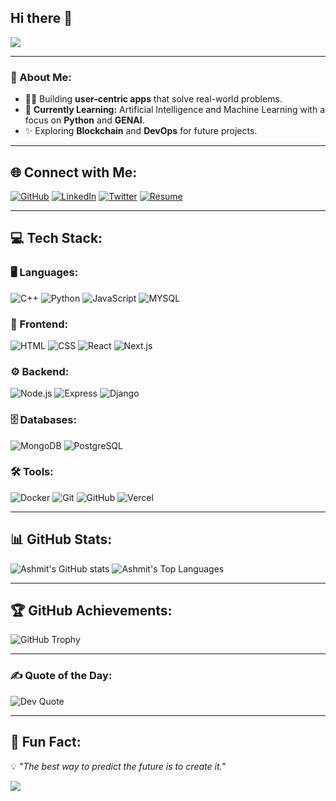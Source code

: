 ## Hi there 👋
<img src="https://readme-typing-svg.herokuapp.com/?font=Fira+Code&size=28&pause=1000&color=29DB9E&width=500&lines=Hello+World!+🌍;I'm+Ashmit+Gupta;A+Enthusiastic+Machine +Learning +Engineer!" />

---

### 🚀 About Me:
- 👨‍💻 Building **user-centric apps** that solve real-world problems.
- 🌱 **Currently Learning:** Artificial Intelligence and Machine Learning with a focus on **Python** and **GENAI**.
- ✨ Exploring **Blockchain** and **DevOps** for future projects.

---

## 🌐 Connect with Me:
[![GitHub](https://img.shields.io/badge/GitHub-171515?logo=github&logoColor=white)](https://github.com/ashmitguppta) 
[![LinkedIn](https://img.shields.io/badge/LinkedIn-0A66C2?logo=linkedin&logoColor=white)](https://www.linkedin.com/in/ashmitgupta-b399a224b/) 
[![Twitter](https://img.shields.io/badge/Twitter-1DA1F2?logo=twitter&logoColor=white)](https://x.com/ashx__) 
[![Resume](https://img.shields.io/badge/Portfolio-29DB9E?logo=google-chrome&logoColor=white)](https://drive.google.com/drive/folders/1ydZgtkL5qajKpW_ytdo5mzm1xcYcruIl?usp=sharing)

---

## 💻 Tech Stack:

### 🖥️ Languages:
![C++](https://img.shields.io/badge/-C++-00599C?style=flat-square&logo=c%2B%2B&logoColor=white)
![Python](https://img.shields.io/badge/-Python-3776AB?style=flat-square&logo=python&logoColor=white)
![JavaScript](https://img.shields.io/badge/-JavaScript-F7DF1E?style=flat-square&logo=javascript&logoColor=black)
![MYSQL](https://img.shields.io/badge/-MYSQL-3178C6?style=flat-square&logo=MYSQL&logoColor=white)

### 🎨 Frontend:
![HTML](https://img.shields.io/badge/-HTML-E34F26?style=flat-square&logo=html5&logoColor=white)
![CSS](https://img.shields.io/badge/-CSS-1572B6?style=flat-square&logo=css3&logoColor=white)
![React](https://img.shields.io/badge/-React-61DAFB?style=flat-square&logo=react&logoColor=black)
![Next.js](https://img.shields.io/badge/-Next.js-000000?style=flat-square&logo=nextdotjs&logoColor=white)

### ⚙️ Backend:
![Node.js](https://img.shields.io/badge/-Node.js-339933?style=flat-square&logo=nodedotjs&logoColor=white)
![Express](https://img.shields.io/badge/-Express-000000?style=flat-square&logo=express&logoColor=white)
![Django](https://img.shields.io/badge/-Django-092E20?style=flat-square&logo=django&logoColor=white)

### 🗄️ Databases:
![MongoDB](https://img.shields.io/badge/-MongoDB-47A248?style=flat-square&logo=mongodb&logoColor=white)
![PostgreSQL](https://img.shields.io/badge/-PostgreSQL-4169E1?style=flat-square&logo=postgresql&logoColor=white)

### 🛠️ Tools:
![Docker](https://img.shields.io/badge/-Docker-2496ED?style=flat-square&logo=docker&logoColor=white)
![Git](https://img.shields.io/badge/-Git-F05032?style=flat-square&logo=git&logoColor=white)
![GitHub](https://img.shields.io/badge/-GitHub-181717?style=flat-square&logo=github&logoColor=white)
![Vercel](https://img.shields.io/badge/-Vercel-000000?style=flat-square&logo=vercel&logoColor=white)

---

## 📊 GitHub Stats:
![Ashmit's GitHub stats](https://github-readme-stats.vercel.app/api?username=RajAryan2201&show_icons=true&theme=react&hide_border=true)
![Ashmit's Top Languages](https://github-readme-stats.vercel.app/api/top-langs/?username=RajAryan2201&layout=compact&theme=react&hide_border=true)

---

## 🏆 GitHub Achievements:
![GitHub Trophy](https://github-profile-trophy.vercel.app/?username=RajAryan2201&theme=dracula&margin-w=4)

---

### ✍️ Quote of the Day:
![Dev Quote](https://quotes-github-readme.vercel.app/api?type=horizontal&theme=gruvbox)

---

## 🌟 Fun Fact:
💡 *"The best way to predict the future is to create it."*

![](https://komarev.com/ghpvc/?username=RajAryan2201&color=green)
